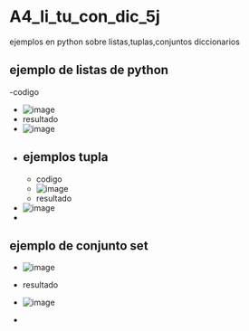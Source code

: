 # A4_li_tu_con_dic_5j
ejemplos en python sobre listas,tuplas,conjuntos diccionarios
## ejemplo de listas de python
-codigo
- ![image](https://github.com/user-attachments/assets/76338210-555c-4d2d-9e90-8e058203b1e0)
- resultado
- ![image](https://github.com/user-attachments/assets/ef3e5ce6-9ace-410d-a902-b05ba2f25a31)
-
  ## ejemplos tupla
  - codigo
  - ![image](https://github.com/user-attachments/assets/b1a77ae1-ba7a-4d35-99e0-09df9141983e)
  - resultado
 - ![image](https://github.com/user-attachments/assets/c14d7601-643f-44a2-bc64-963cad1e2ad5)
-
## ejemplo de conjunto set
- ![image](https://github.com/user-attachments/assets/9c7edc0d-bcc1-45ed-9c97-705eb6226534)
- resultado
- ![image](https://github.com/user-attachments/assets/b3f6b0e2-f75f-46ba-8c6e-ae663fb0cb48)

- 



